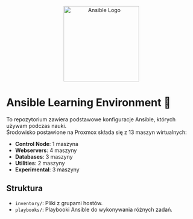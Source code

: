 <p align="center">
  <img src="https://joshrnoll.com/ansiblelogo.png" width="200" alt="Ansible Logo">
</p>

# Ansible Learning Environment 🐍
To repozytorium zawiera podstawowe konfiguracje Ansible, których używam podczas nauki.  
Środowisko postawione na Proxmox składa się z 13 maszyn wirtualnych:
- **Control Node**: 1 maszyna
- **Webservers**: 4 maszyny
- **Databases**: 3 maszyny
- **Utilities**: 2 maszyny
- **Experimental**: 3 maszyny

## Struktura
- `inventory/`: Pliki z grupami hostów.
- `playbooks/`: Playbooki Ansible do wykonywania różnych zadań.
